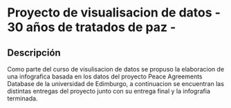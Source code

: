 # Proyecto de visualisacion de datos  - 30 años de tratados de paz -

## Descripción

Como parte del curso de visulisacion de datos se propuso la elaboracion de una infografica basada en los datos del proyecto Peace Agreements Database de la universidad de Edimburgo, a continuacion se encuentran las distintas entregas del proyecto junto con su entrega final y la infografia terminada.
